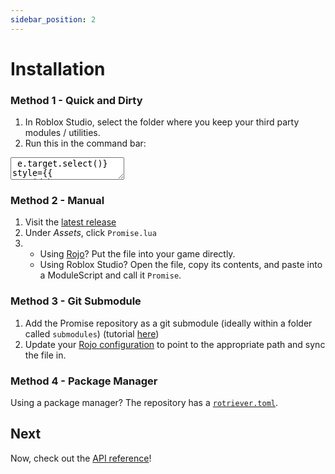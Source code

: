 ```yaml
---
sidebar_position: 2
---
```


# Installation

### Method 1 - Quick and Dirty

1. In Roblox Studio, select the folder where you keep your third party modules / utilities.
2. Run this in the command bar:

<textarea readonly onClick={e => e.target.select()} style={{
   width: "100%"
}}>
   {`
   local Http = game:GetService("HttpService")
   local HttpEnabled = Http.HttpEnabled
   Http.HttpEnabled = true
   local m = Instance.new("ModuleScript")
   m.Parent = game:GetService("Selection"):Get()[1] or game:GetService("ServerScriptService")
   m.Name = "Promise"
   m.Source = Http:GetAsync("https://raw.githubusercontent.com/evaera/roblox-lua-promise/master/lib/init.lua")
   game:GetService("Selection"):Set({m})
   Http.HttpEnabled = HttpEnabled
   `}
</textarea>

### Method 2 - Manual

1. Visit the [latest release](https://github.com/evaera/roblox-lua-promise/releases/latest)
2. Under *Assets*, click `Promise.lua`
3. - Using [Rojo](https://rojo.space/)? Put the file into your game directly.
   - Using Roblox Studio? Open the file, copy its contents, and paste into a ModuleScript and call it `Promise`.

### Method 3 - Git Submodule

1. Add the Promise repository as a git submodule (ideally within a folder called `submodules`) (tutorial [here](https://gist.github.com/gitaarik/8735255))
2. Update your [Rojo configuration](https://rojo.space/docs/6.x/project-format/) to point to the appropriate path and sync the file in.

### Method 4 - Package Manager

Using a package manager? The repository has a [`rotriever.toml`](https://github.com/evaera/roblox-lua-promise/blob/master/rotriever.toml).


## Next

Now, check out the [API reference](/roblox-lua-promise/lib/)!
